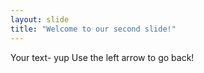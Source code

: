 ```yaml
---
layout: slide
title: "Welcome to our second slide!"
---
```

Your text- yup
Use the left arrow to go back!
